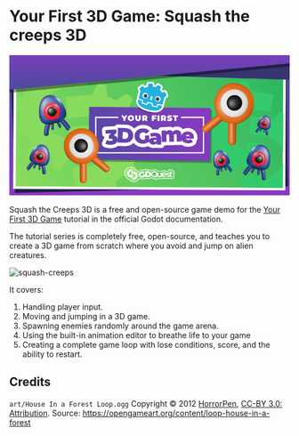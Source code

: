 # Your First 3D Game: Squash the creeps 3D

![Squash the creeps banner](images/3d-game-banner.png)

Squash the Creeps 3D is a free and open-source game demo for the [Your First 3D Game](https://docs.godotengine.org/en/latest/getting_started/first_3d_game/) tutorial in the official Godot documentation.

The tutorial series is completely free, open-source, and teaches you to create a 3D game from scratch where you avoid and jump on alien creatures.

![squash-creeps](https://user-images.githubusercontent.com/12694995/99914544-b2815f80-2cc3-11eb-9fc3-46b61d2083f5.png)

It covers:

1. Handling player input.
1. Moving and jumping in a 3D game.
1. Spawning enemies randomly around the game arena.
1. Using the built-in animation editor to breathe life to your game
1. Creating a complete game loop with lose conditions, score, and the ability to restart.

## Credits

`art/House In a Forest Loop.ogg` Copyright &copy; 2012 [HorrorPen](https://opengameart.org/users/horrorpen), [CC-BY 3.0: Attribution](http://creativecommons.org/licenses/by/3.0/). Source: https://opengameart.org/content/loop-house-in-a-forest
